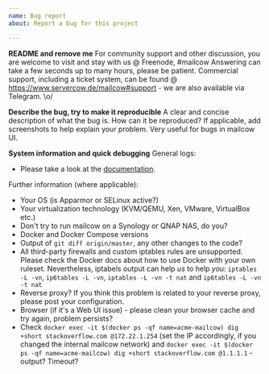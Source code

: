 ```yaml
---
name: Bug report
about: Report a bug for this project

---
```


**README and remove me**
For community support and other discussion, you are welcome to visit and stay with us @ Freenode, #mailcow
Answering can take a few seconds up to many hours, please be patient.
Commercial support, including a ticket system, can be found @ https://www.servercow.de/mailcow#support - we are also available via Telegram. \o/

**Describe the bug, try to make it reproducible**
A clear and concise description of what the bug is. How can it be reproduced? 
If applicable, add screenshots to help explain your problem. Very useful for bugs in mailcow UI.

**System information and quick debugging**
General logs:
- Please take a look at the [documentation](https://mailcow.github.io/mailcow-dockerized-docs/debug-logs/).

Further information (where applicable):
 - Your OS (is Apparmor or SELinux active?)
 - Your virtualization technology (KVM/QEMU, Xen, VMware, VirtualBox etc.)
 - Don't try to run mailcow on a Synology or QNAP NAS, do you?
 - Docker and Docker Compose versions
 - Output of `git diff origin/master`, any other changes to the code?
 - All third-party firewalls and custom iptables rules are unsupported. Please check the Docker docs about how to use Docker with your own ruleset. Nevertheless, iptabels output can help _us_ to help _you_: `iptables -L -vn`, `ip6tables -L -vn`, `iptables -L -vn -t nat` and `ip6tables -L -vn -t nat `
 - Reverse proxy? If you think this problem is related to your reverse proxy, please post your configuration.
 - Browser (if it's a Web UI issue) - please clean your browser cache and try again, problem persists?
 - Check `docker exec -it $(docker ps -qf name=acme-mailcow) dig +short stackoverflow.com @172.22.1.254` (set the IP accordingly, if you changed the internal mailcow network) and `docker exec -it $(docker ps -qf name=acme-mailcow) dig +short stackoverflow.com @1.1.1.1` - output? Timeout?
